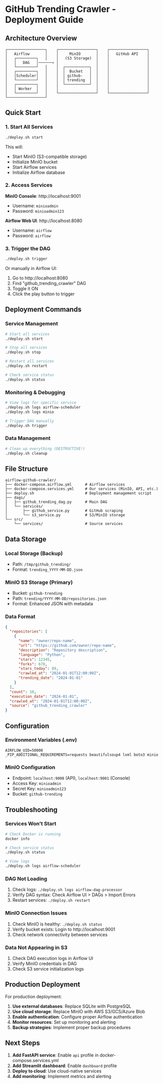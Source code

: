 # GitHub Trending Crawler - Deployment Guide

## Architecture Overview

```
┌─────────────────┐    ┌─────────────────┐    ┌─────────────────┐
│   Airflow       │    │     MinIO       │    │   GitHub API    │
│   ┌─────────┐   │    │   (S3 Storage)  │    │                 │
│   │   DAG   │──────→ │                 │    │                 │
│   └─────────┘   │    │  ┌───────────┐  │    │                 │
│   ┌─────────┐   │    │  │  Bucket   │  │    │                 │
│   │Scheduler│   │    │  │ github-   │  │    │                 │
│   └─────────┘   │    │  │ trending  │  │    │                 │
│   ┌─────────┐   │    │  └───────────┘  │    │                 │
│   │ Worker  │   │    │                 │    │                 │
│   └─────────┘   │    └─────────────────┘    └─────────────────┘
└─────────────────┘
```

## Quick Start

### 1. Start All Services
```bash
./deploy.sh start
```

This will:
- Start MinIO (S3-compatible storage)
- Initialize MinIO bucket
- Start Airflow services
- Initialize Airflow database

### 2. Access Services

**MinIO Console**: http://localhost:9001
- Username: `minioadmin`
- Password: `minioadmin123`

**Airflow Web UI**: http://localhost:8080
- Username: `airflow`
- Password: `airflow`

### 3. Trigger the DAG
```bash
./deploy.sh trigger
```

Or manually in Airflow UI:
1. Go to http://localhost:8080
2. Find "github_trending_crawler" DAG
3. Toggle it ON
4. Click the play button to trigger

## Deployment Commands

### Service Management
```bash
# Start all services
./deploy.sh start

# Stop all services
./deploy.sh stop

# Restart all services
./deploy.sh restart

# Check service status
./deploy.sh status
```

### Monitoring & Debugging
```bash
# View logs for specific service
./deploy.sh logs airflow-scheduler
./deploy.sh logs minio

# Trigger DAG manually
./deploy.sh trigger
```

### Data Management
```bash
# Clean up everything (DESTRUCTIVE!)
./deploy.sh cleanup
```

## File Structure

```
airflow-github-crawler/
├── docker-compose.airflow.yml      # Airflow services
├── docker-compose.services.yml     # Our services (MinIO, API, etc.)
├── deploy.sh                       # Deployment management script
├── dags/
│   ├── github_trending_dag.py      # Main DAG
│   └── services/
│       ├── github_service.py       # GitHub scraping
│       └── s3_service.py           # S3/MinIO storage
└── src/
    └── services/                   # Source services
```

## Data Storage

### Local Storage (Backup)
- Path: `/tmp/github_trending/`
- Format: `trending_YYYY-MM-DD.json`

### MinIO S3 Storage (Primary)
- Bucket: `github-trending`
- Path: `trending/YYYY-MM-DD/repositories.json`
- Format: Enhanced JSON with metadata

### Data Format
```json
{
  "repositories": [
    {
      "name": "owner/repo-name",
      "url": "https://github.com/owner/repo-name",
      "description": "Repository description",
      "language": "Python",
      "stars": 12345,
      "forks": 678,
      "stars_today": 89,
      "crawled_at": "2024-01-01T12:00:00Z",
      "trending_date": "2024-01-01"
    }
  ],
  "count": 10,
  "execution_date": "2024-01-01",
  "crawled_at": "2024-01-01T12:00:00Z",
  "source": "github_trending_crawler"
}
```

## Configuration

### Environment Variables (.env)
```
AIRFLOW_UID=50000
_PIP_ADDITIONAL_REQUIREMENTS=requests beautifulsoup4 lxml boto3 minio
```

### MinIO Configuration
- Endpoint: `localhost:9000` (API), `localhost:9001` (Console)
- Access Key: `minioadmin`
- Secret Key: `minioadmin123`
- Bucket: `github-trending`

## Troubleshooting

### Services Won't Start
```bash
# Check Docker is running
docker info

# Check service status
./deploy.sh status

# View logs
./deploy.sh logs airflow-scheduler
```

### DAG Not Loading
1. Check logs: `./deploy.sh logs airflow-dag-processor`
2. Verify DAG syntax: Check Airflow UI > DAGs > Import Errors
3. Restart services: `./deploy.sh restart`

### MinIO Connection Issues
1. Check MinIO is healthy: `./deploy.sh status`
2. Verify bucket exists: Login to http://localhost:9001
3. Check network connectivity between services

### Data Not Appearing in S3
1. Check DAG execution logs in Airflow UI
2. Verify MinIO credentials in DAG
3. Check S3 service initialization logs

## Production Deployment

For production deployment:

1. **Use external databases**: Replace SQLite with PostgreSQL
2. **Use cloud storage**: Replace MinIO with AWS S3/GCS/Azure Blob
3. **Enable authentication**: Configure proper Airflow authentication
4. **Monitor resources**: Set up monitoring and alerting
5. **Backup strategies**: Implement proper backup procedures

## Next Steps

1. **Add FastAPI service**: Enable `api` profile in docker-compose.services.yml
2. **Add Streamlit dashboard**: Enable `dashboard` profile
3. **Deploy to cloud**: Use cloud-native services
4. **Add monitoring**: Implement metrics and alerting
